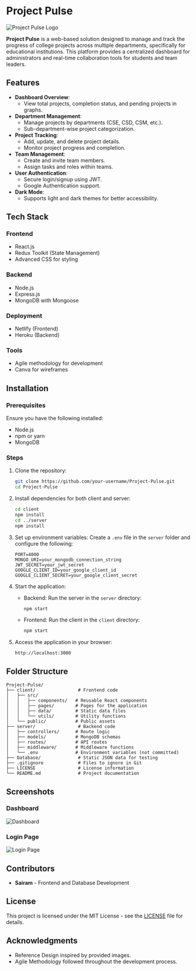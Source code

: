# Project Pulse

![Project Pulse Logo](client/src/Images/Logo.svg)

**Project Pulse** is a web-based solution designed to manage and track the progress of college projects across multiple departments, specifically for educational institutions. This platform provides a centralized dashboard for administrators and real-time collaboration tools for students and team leaders.

## Features

- **Dashboard Overview**:
  - View total projects, completion status, and pending projects in graphs.
- **Department Management**:
  - Manage projects by departments (CSE, CSD, CSM, etc.).
  - Sub-department-wise project categorization.
- **Project Tracking**:
  - Add, update, and delete project details.
  - Monitor project progress and completion.
- **Team Management**:
  - Create and invite team members.
  - Assign tasks and roles within teams.
- **User Authentication**:
  - Secure login/signup using JWT.
  - Google Authentication support.
- **Dark Mode**:
  - Supports light and dark themes for better accessibility.

## Tech Stack

### Frontend
- React.js
- Redux Toolkit (State Management)
- Advanced CSS for styling

### Backend
- Node.js
- Express.js
- MongoDB with Mongoose

### Deployment
- Netlify (Frontend)
- Heroku (Backend)

### Tools
- Agile methodology for development
- Canva for wireframes

## Installation

### Prerequisites
Ensure you have the following installed:
- Node.js
- npm or yarn
- MongoDB

### Steps

1. Clone the repository:
   ```bash
   git clone https://github.com/your-username/Project-Pulse.git
   cd Project-Pulse
   ```

2. Install dependencies for both client and server:
   ```bash
   cd client
   npm install
   cd ../server
   npm install
   ```

3. Set up environment variables:
   Create a `.env` file in the `server` folder and configure the following:
   ```env
   PORT=4000
   MONGO_URI=your_mongodb_connection_string
   JWT_SECRET=your_jwt_secret
   GOOGLE_CLIENT_ID=your_google_client_id
   GOOGLE_CLIENT_SECRET=your_google_client_secret
   ```

4. Start the application:
   - Backend: Run the server in the `server` directory:
     ```bash
     npm start
     ```
   - Frontend: Run the client in the `client` directory:
     ```bash
     npm start
     ```

5. Access the application in your browser:
   ```
   http://localhost:3000
   ```

## Folder Structure

```
Project-Pulse/
├── client/                # Frontend code
│   ├── src/
│   │   ├── components/   # Reusable React components
│   │   ├── pages/        # Pages for the application
│   │   ├── data/         # Static data files
│   │   └── utils/        # Utility functions
│   └── public/           # Public assets
├── server/                # Backend code
│   ├── controllers/      # Route logic
│   ├── models/           # MongoDB schemas
│   ├── routes/           # API routes
│   ├── middleware/       # Middleware functions
│   └── .env              # Environment variables (not committed)
├── Database/              # Static JSON data for testing
├── .gitignore             # Files to ignore in Git
├── LICENSE                # License information
└── README.md              # Project documentation
```

## Screenshots

### Dashboard
![Dashboard](client/src/Images/Header.png)

### Login Page
![Login Page](client/src/Images/AddProject.gif)

## Contributors

- **Sairam** - Frontend and Database Development

## License

This project is licensed under the MIT License - see the [LICENSE](LICENSE) file for details.

## Acknowledgments

- Reference Design inspired by provided images.
- Agile Methodology followed throughout the development process.
